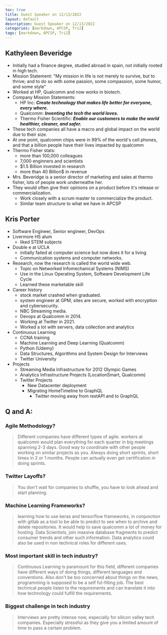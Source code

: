 ```yaml
---
toc: true
title: Guest Speaker on 12/13/2022
layout: default
description: Guest Speaker on 12/13/2022
categories: [markdown, APCSP, Tri2]
tags: [markdown, APCSP, Tri2]
---
```


## Kathyleen Beveridge
- Initially had a finance degree, studied abroad in spain, not initially rooted in high tech.
- Mission Statement: "My mission in life is not merely to survive, but to thrive; and to do so with some passion, some compassion, some humor, and some style"
- Worked at HP, Qualcomm and now works in biotech.
- Company Mission Statements:
    - HP Inc: ***Create technology that makes life better for everyone, every where.***
    - Qualcomm: ***Inventing the tech the world loves.***
    - Thermo Fisher Scientific: ***Enable our customers to make the world healthier, cleaner, and safer.***
- These tech companies all have a macro and global impact on the world due to their size.
- At one point, qualcomm chips were in 99% of the world's cell phones, and that a billion people have their lives impacted by qualcomm
- Thermo Fisher stats:
    - more than 100,000 colleagues
    - 7,000 enginners and scientists
    - $1.5 Billion invested in research
    - more than 40 Billion$ in revenue
- Mrs. Beveridge is a senior director of marketing and sales at thermo fisher, lots of people work underneathe her.
- They would often give their opinions on a product before it's release or commercialization. 
    - Work closely with a scrum master to commercialize the product.
    - Similar team structure to what we have in APCSP

## Kris Porter
 - Software Engineer, Senior engineer, DevOps
 - Livermore HS alum
    - liked STEM subjects
 - Double e at UCLA
    - initially failed at computer science but now does it for a living
    - Communication systems and computer networks.
 - Research, now the research is called the world wide web.
    - Topic on Networked Infomechanical Systems (NIMS)
    - Use in the Linux Operating System, Software Development Life Cycle
    - Learned these marketable skill
 - Career history
    - stock market crashed when graduated.
    - system engineer at GPM, sites are secure, worked with encryption and cybersecurity.
    - NBC Streaming media.
    - Devops at Qualcomm in 2014.
    - Working at Twitter in 2021.
    - Worked a lot with servers, data collection and analytics
 - Continuous Learning
    - CCNA training
    - Machine Learning and Deep Learning (Qualcomm)
    - Python (Udemy)
    - Data Structures, Algorithms and System Design for Interviews
    - Twitter University
 - Projects
    - Streaming Media Infrastructure for 2012 Olympic Games
    - Analytics Infrastructure Projects (LocationSmart, Qualcomm)
    - Twitter Projects
        - New Datacenter deployment
        - Migrating HomeTimeline to GraphQL
            - Twitter moving away from restAPI and to GraphQL

## Q and A:
### Agile Methodology?
> Different companies have different types of agile. workers at qualcomm would plan everything for each quarter in big meetings spanning 2-3 days. Good way to coordinate with other people working on similar projects as you.
> Always doing short sprints, short times in 2 or 1 months. People can actually even get certification in doing sprints.

### Twitter Layoffs?
> You don't wait for companies to shuffle, you have to look ahead and start planning.

### Machine Learning Frameworks?
> learning how to use keras and tensorflow frameworks, in conjunction with gitlab as a tool to be able to predict to see when to archive and delete repositories. It would help to save qualcomm a lot of money for hosting.
> Data Scientists, join massive database fragments to predict consumer trends and other such information. Data analytics could also be used in non technical roles for different uses.

### Most important skill in tech industry?
> Continuous Learning is paramount for this field, different companies have different ways of doing things, different languages and conventions. Also don't be too concerned about things on the news, programming is supposed to be a self ful-filling job.
> The best technical people listen to the requirements and can translate it into how technology could fulfill the requirements.

### Biggest challenge in tech industry
> Interviews are pretty intense now, especially for silicon valley tech companies. Especially stressful as they give you a limited amount of time to pass a certain problem.